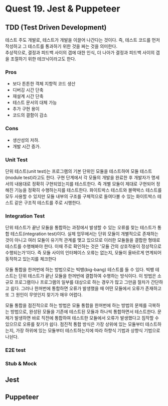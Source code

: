 # Quest 19. Jest & Puppeteer

## TDD (Test Driven Development)

테스트 주도 개발로, 테스트가 개발을 이끌어 나간다는 것이다. 즉, 테스트 코드를 먼저 작성하고 그 테스트를 통과하기 위한 것을 짜는 것을 의미한다.  
추상적으로, 결정과 피드백 사이의 갭에 대한 인식, 더 나아가 결정과 피드백 사이의 갭을 조절하기 위한 테크닉이라고도 한다.

### Pros

* 보다 튼튼한 객체 지향적 코드 생산
* 디버깅 시간 단축
* 재설계 시간 단축
* 테스트 문서의 대체 가능
* 추가 구현 용이
* 코드의 결함이 감소

### Cons

* 생산성의 저하.
* 개발 시간 증가.

### Unit Test

단위 테스트(unit test)는 프로그램의 기본 단위인 모듈을 테스트하여 모듈 테스트(module test)라고도 한다. 구현 단계에서 각 모듈의 개발을 완료한 후 개발자가 명세서의 내용대로 정확히 구현되었는지를 테스트한다. 즉 개별 모듈이 제대로 구현되어 정해진 기능을 정확히 수행하는지를 테스트한다. 화이트박스 테스트와 블랙박스 테스트를 모두 사용할 수 있지만 모듈 내부의 구조를 구체적으로 들여다볼 수 있는 화이트박스 테스트 같은 구조적 테스트를 주로 시행한다.

### Integration Test

단위 테스트가 끝난 모듈을 통합하는 과정에서 발생할 수 있는 오류를 찾는 테스트가 통합 테스트(integration test)이다. 실제 업무에서는 단위 모듈이 개별적으로 존재하는 것이 아니고 여러 모듈이 유기적 관계를 맺고 있으므로 이러한 모듈들을 결합한 형태로 테스트를 수행해봐야 한다. 이때 주로 확인하는 것은 '모듈 간의 상호작용이 정상적으로 수행되는가'이다. 즉 모듈 사이의 인터페이스 오류는 없는지, 모듈이 올바르게 연계되어 동작하고 있는지를 체크한다

모듈 통합을 한꺼번에 하는 방법으로는 빅뱅(big-bang) 테스트를 들 수 있다. 빅뱅 테스트는 단위 테스트가 끝난 모듈을 한꺼번에 결합하여 수행하는 방식이다. 이 방법은 소규모 프로그램이나 프로그램의 일부를 대상으로 하는 경우가 많고 그만큼 절차가 간단하고 쉽다. 그러나 한꺼번에 통합하면 오류가 발생했을 때 어떤 모듈에서 오류가 존재하고 또 그 원인이 무엇인지 찾기가 매우 어렵다.

모듈 통합을 점진적으로 하는 방법은 모듈 통합을 한꺼번에 하는 방법의 문제를 극복하는 방법으로, 완성된 모듈을 기존에 테스트된 모듈과 하나씩 통합하면서 테스트한다. 문제가 발생하면 바로 직전에 통합하여 테스트한 모듈에서 오류가 발생했다고 짐작할 수 있으므로 오류를 찾기가 쉽다. 점진적 통합 방식은 가장 상위에 있는 모듈부터 테스트하는지, 가장 하위에 있는 모듈부터 테스트하는지에 따라 하향식 기법과 상향식 기법으로 나뉜다.

### E2E test

### Stub & Mock

## Jest

## Puppeteer


